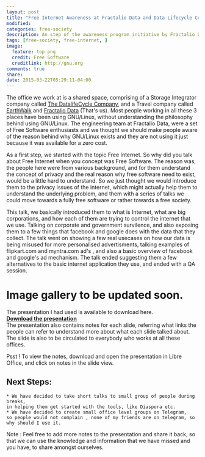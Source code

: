 ```yaml
---
layout: post
title: "Free Internet Awareness at Fractalio Data and Data Lifecycle Company in Bangalore"
modified:
categories: free-society
description: An step of the awareness program initiative by Fractalio Data
tags: [free-society, free-internet, ]
image:
  feature: top.png
  credit: Free Software
  creditlink: http://gnu.org
comments: true
share:
date: 2015-03-22T05:29:11-04:00
---
```


The office we work at is a shared space, comprising of a Storage Integrator company called <a href="http://www.datalifecycle.in/">The DatalifeCycle Company</a>, and a Travel company called <a href="http://earthwalk.co.in/">EarthWalk</a> and <a href="http://www.fractalio.com">Fractalio Data</a> (That's us). Most people working in all these 3 places have been using GNU/Linux, without understanding the philosophy behind using GNU/Linux. The engineering team at Fractalio Data, were a set of Free Software enthusiasts and we thought we should make people aware of the reason behind why GNU/Linux exists and they are not using it just because it was available for a zero cost. 

As a first step, we started with the topic Free Internet. So why did you talk about Free Internet when you concept was Free Software. The reason was, the people here were from various background, and for them understand the concept of privacy and the real reason why free software need to exist, would be a little hard to understand. So we just thought we would introduce them to the privacy issues of the internet, which might actually help them to understand the underlying problem, and them with a series of talks we could move towards a fully free software or rather towards a free society.

This talk, we basically introduced them to what is Internet, what are big corporations, and how each of them are trying to control the internet that we use. Talking on corporate and government survilence, and also exposing them to a few things that facebook and google does with the data that they collect. The talk went 
on showing a few real usecases on how our data is being misused for more personalised advertisments, talking examples of flipkart.com and myntra.com ad's , and also a basic overview of facebook and google's ad mechanism. The talk ended suggesting them a few alternatives to the basic internet application they use, and ended with a QA session.

# Image gallery to be updated soon.

The presentation I had used is available to download here.<br />
<a href="/files/Free-Internet.odp" class="btn btn-success"><strong> Download the presentation</strong></a> <br />
The presentation also contains notes for each slide, referring what links the people can refer to understand more about what each slide talked about. The slide is also to be circulated to everybody who works at all these offices.

Psst ! To view the notes, download and open the presentation in Libre Office, and click on notes in the slide view.

## Next Steps:
	* We have decided to take short talks to small group of people during breaks,
	in helping them get started with the tools, like Diaspora etc. 
	* We have decided to create small office level groups on Telegram, 
	so people would not complain , none of my friends are on telegram, so why should I use it.

Note : Feel free to add more notes to the presentation and share it back, so that we can use the knowledge and information that we have missed and you have, to share amongst ourselves. 


